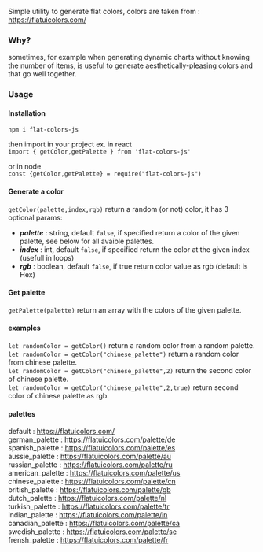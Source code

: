 Simple utility to generate flat colors, colors are taken from : https://flatuicolors.com/
### Why?
sometimes, for example when generating dynamic charts without  knowing the number of items, is useful to generate aesthetically-pleasing colors
and that go well together.

### Usage
#### Installation
`npm i flat-colors-js`  

then import in your project  ex. in react  
`import { getColor,getPalette } from 'flat-colors-js'`  

or  in node  
`const {getColor,getPalette} = require("flat-colors-js")`

#### Generate a color 
`getColor(palette,index,rgb)` return a random (or not) color, it has 3 optional params:   
- ***palette*** : string, default `false`, if specified return a color of the given palette, see below for all avaible palettes.
- ***index*** : int, default `false`, if specified return the color at the given index (usefull in loops)  
- ***rgb*** : boolean, default `false`, if true return color value as rgb (default is Hex)

#### Get palette
`getPalette(palette)` return an array with the colors of the given palette.


#### examples
`let randomColor = getColor()` return a random color from a random palette.  
`let randomColor = getColor("chinese_palette")` return a random color from  chinese palette.  
`let randomColor = getColor("chinese_palette",2)` return the second color of chinese palette.  
`let randomColor = getColor("chinese_palette",2,true)` return second color of chinese palette as rgb.  

#### palettes
default : https://flatuicolors.com/  
german_palette : https://flatuicolors.com/palette/de  
spanish_palette : https://flatuicolors.com/palette/es  
aussie_palette : https://flatuicolors.com/palette/au   
russian_palette : https://flatuicolors.com/palette/ru    
american_palette : https://flatuicolors.com/palette/us   
chinese_palette : https://flatuicolors.com/palette/cn    
british_palette : https://flatuicolors.com/palette/gb   
dutch_palette : https://flatuicolors.com/palette/nl   
turkish_palette : https://flatuicolors.com/palette/tr   
indian_palette : https://flatuicolors.com/palette/in   
canadian_palette : https://flatuicolors.com/palette/ca   
swedish_palette : https://flatuicolors.com/palette/se   
frensh_palette : https://flatuicolors.com/palette/fr   
